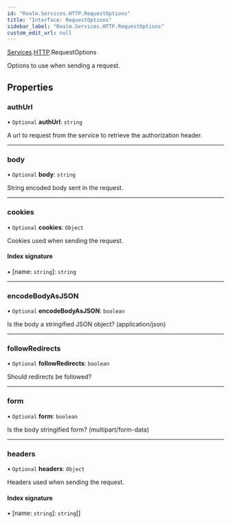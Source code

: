 ```yaml
---
id: "Realm.Services.HTTP.RequestOptions"
title: "Interface: RequestOptions"
sidebar_label: "Realm.Services.HTTP.RequestOptions"
custom_edit_url: null
---
```


[Services](../namespaces/Realm.Services).[HTTP](../namespaces/Realm.Services.HTTP).RequestOptions

Options to use when sending a request.

## Properties

### authUrl

• `Optional` **authUrl**: `string`

A url to request from the service to retrieve the authorization header.

___

### body

• `Optional` **body**: `string`

String encoded body sent in the request.

___

### cookies

• `Optional` **cookies**: `Object`

Cookies used when sending the request.

#### Index signature

▪ [name: `string`]: `string`

___

### encodeBodyAsJSON

• `Optional` **encodeBodyAsJSON**: `boolean`

Is the body a stringified JSON object? (application/json)

___

### followRedirects

• `Optional` **followRedirects**: `boolean`

Should redirects be followed?

___

### form

• `Optional` **form**: `boolean`

Is the body stringified form? (multipart/form-data)

___

### headers

• `Optional` **headers**: `Object`

Headers used when sending the request.

#### Index signature

▪ [name: `string`]: `string`[]
